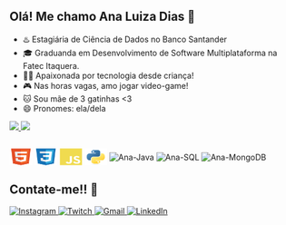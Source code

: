 ## Olá! Me chamo Ana Luiza Dias 💖

- ♨️ Estagiária de Ciência de Dados no Banco Santander 
- 🎓 Graduanda em Desenvolvimento de Software Multiplataforma na Fatec Itaquera.
- 👧🏻 Apaixonada por tecnologia desde criança!
- 🎮 Nas horas vagas, amo jogar video-game!
- 🐱 Sou mãe de 3 gatinhas <3
- 😄 Pronomes: ela/dela

<div>
  <a href="https://github.com/AnnaDays">
       <img height="180em" src="https://github-readme-stats.vercel.app/api/top-langs/?username=AnnaDays&layout=compact&langs_count=16&theme=dracula"/>
    <img height="180em" src="https://github-readme-stats.vercel.app/api?username=AnnaDays&show_icons=true&theme=dracula"/>
  </a>
</div>

##
<div style="display: inline-block">
  <img align="center" alt="Ana-HTML5" height="30" width="40" src="https://raw.githubusercontent.com/devicons/devicon/master/icons/html5/html5-original.svg">
  <img align="center" alt="Ana-CSS3" height="30" width="40" src="https://raw.githubusercontent.com/devicons/devicon/master/icons/css3/css3-original.svg">
  <img align="center" alt="Ana-Js" height="30" width="40" src="https://raw.githubusercontent.com/devicons/devicon/master/icons/javascript/javascript-plain.svg">
  <img align="center" alt="Ana-Python" height="30" width="40" src="https://raw.githubusercontent.com/devicons/devicon/master/icons/python/python-original.svg">
  <img align="center" alt="Ana-Java" height="30" width="40" src="https://cdn.jsdelivr.net/gh/devicons/devicon@latest/icons/java/java-original.svg">
  <img align="center" alt="Ana-SQL" height="30" width="40" src="https://cdn.jsdelivr.net/gh/devicons/devicon@latest/icons/mysql/mysql-original.svg">
  <img align="center" alt="Ana-MongoDB" height="30" width="40" src="https://cdn.jsdelivr.net/gh/devicons/devicon@latest/icons/mongodb/mongodb-original.svg">
</div>

##
## Contate-me!! 👋
<div>
  <a href="https://www.instagram.com/anadias083/" target="_blank">
    <img src="https://img.shields.io/badge/-Instagram-E4405F?style=for-the-badge&logo=instagram&logoColor=white" alt="Instagram">
  </a>
  <a href="https://www.twitch.tv/annadays/" target="_blank">
    <img src="https://img.shields.io/badge/Twitch-9146FF?style=for-the-badge&logo=twitch&logoColor=white" alt="Twitch">
  </a>
  <a href="mailto:analuizadias389@gmail.com" target="_blank">
    <img src="https://img.shields.io/badge/-Gmail-D14836?style=for-the-badge&logo=gmail&logoColor=white" alt="Gmail">
  </a>
  <a href="https://www.linkedin.com/in/ana-luiza-dias-an0808/" target="_blank">
    <img src="https://img.shields.io/badge/-LinkedIn-0077B5?style=for-the-badge&logo=linkedin&logoColor=white" alt="LinkedIn">
  </a>
</div>




